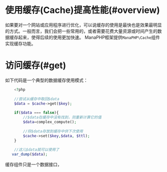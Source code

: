 # 使用缓存(Cache)提高性能(#overview)
如果要对一个网站或应用程序进行优化，可以说缓存的使用是最快也是效果最明显的方式。一般而言，我们会把一些常用的，或者需要花费大量资源或时间产生的数据缓存起来，使得后续的使用更加快速。
ManaPHP框架提供`ManaPHP\Cache`组件实现缓存功能。

# 访问缓存(#get)
如下代码是一个典型的数据缓存使用模式：
```php
    <?php
    
    //尝试从缓存中取回$data
    $data = $cache->get($key);
    
    if($data === false){
        //$data在缓存中没有找到，则重新计算它的值
        $data=complex_compute();
        
        //将$data存放到缓存中供下次使用
        $cache->set($key,$data, $ttl);
    }
    
    //这儿$data就可以使用了
   var_dump($data);
```
缓存组件只是一个数据接口，